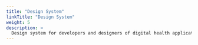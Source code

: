 ```yaml
---
title: "Design System"
linkTitle: "Design System"
weight: 5
description: >
  Design system for developers and designers of digital health applications.
---
```


